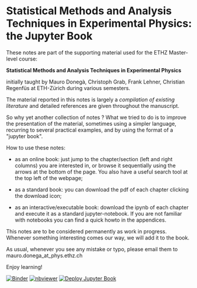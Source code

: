 # Statistical Methods and Analysis Techniques in Experimental Physics: the Jupyter Book 

These notes are part of the supporting material used for the ETHZ Master-level course:

**Statistical Methods and Analysis Techniques in Experimental Physics**

initially taught by Mauro Donegà, Christoph Grab, Frank Lehner, Christian Regenfüs at ETH-Zürich during various semesters.

The material reported in this notes is largely a *compilation of existing literature* and detailed references are given throughout the manuscript.

So why yet another collection of notes ? What we tried to do is to improve the presentation of the material, sometimes using a simpler language, recurring to several practical examples, and by using the format of a "jupyter book".

How to use these notes:


- as an online book: just jump to the chapter/section (left and right columns) you are interested in, or browse it sequentially using the arrows at the bottom of the page. You also have a useful search tool at the top left of the webpage;

- as a standard book: you can download the pdf of each chapter clicking the download icon;
- as an interactive/executable book: download the ipynb of each chapter and execute it as a standard jupyter-notebook. If you are not familiar with notebooks you can find a quick howto in the appendices.

This notes are to be considered permanently as work in progress. Whenever something interesting comes our way, we will add it to the book.

As usual, whenever you see any mistake or typo, please email them to mauro.donega_at_phys.ethz.ch

Enjoy learning!

[![Binder](https://mybinder.org/badge_logo.svg)](https://mybinder.org/v2/gh/mdonega/hep-datanalysis-jb/main)
[![nbviewer](https://img.shields.io/badge/view%20on-nbviewer-orange)](https://nbviewer.org/github/mdonega/hep-datanalysis-jb/tree/main/book/)
[![Deploy Jupyter Book](https://github.com/mdonega/hep-datanalysis-jb/actions/workflows/deploy-jupyter-book.yml/badge.svg?branch=main)](https://github.com/mdonega/hep-datanalysis-jb/actions/workflows/deploy-jupyter-book.yml)
